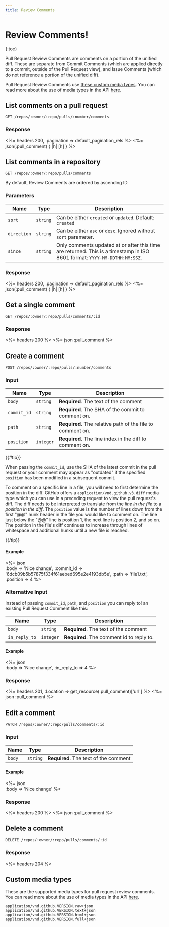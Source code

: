 ```yaml
---
title: Review Comments
---
```


# Review Comments!

{:toc}

Pull Request Review Comments are comments on a portion of the unified
diff.  These are separate from Commit Comments (which are applied
directly to a commit, outside of the Pull Request view), and Issue
Comments (which do not reference a portion of the unified diff).

Pull Request Review Comments use [these custom media
types](#custom-media-types). You can read more about the use of media types in the API
[here](/v3/media/).

## List comments on a pull request

    GET /repos/:owner/:repo/pulls/:number/comments

### Response

<%= headers 200, :pagination => default_pagination_rels %>
<%= json(:pull_comment) { |h| [h] } %>

## List comments in a repository

    GET /repos/:owner/:repo/pulls/comments

By default, Review Comments are ordered by ascending ID.

### Parameters

Name | Type | Description
-----|------|--------------
`sort`|`string` | Can be either `created` or `updated`. Default: `created`
`direction`|`string` | Can be either `asc` or `desc`. Ignored without `sort` parameter.
`since`|`string` | Only comments updated at or after this time are returned. This is a timestamp in ISO 8601 format: `YYYY-MM-DDTHH:MM:SSZ`.


### Response

<%= headers 200, :pagination => default_pagination_rels %>
<%= json(:pull_comment) { |h| [h] } %>

## Get a single comment

    GET /repos/:owner/:repo/pulls/comments/:id

### Response

<%= headers 200 %>
<%= json :pull_comment %>

## Create a comment

    POST /repos/:owner/:repo/pulls/:number/comments

### Input

Name | Type | Description
-----|------|--------------
`body`|`string` | **Required**. The text of the comment
`commit_id`|`string` | **Required**. The SHA of the commit to comment on.
`path`|`string` | **Required**. The relative path of the file to comment on.
`position`|`integer` | **Required**. The line index in the diff to comment on.

{{#tip}}

When passing the `commit_id`, use the SHA of the latest commit in the pull request or your comment may appear as "outdated" if the specified `position` has been modified in a subsequent commit.

To comment on a specific line in a file, you will need to first determine the position in the diff. GitHub offers a `application/vnd.github.v3.diff` media type which you can use in a preceding request to view the pull request's diff. The diff needs to be [interpreted](https://en.wikipedia.org/wiki/Diff_utility#Unified_format) to translate from the *line in the file* to a *position in the diff*. The `position` value is the number of lines down from the first "@@" hunk header in the file you would like to comment on. The line just below the "@@" line is position 1, the next line is position 2, and so on. The position in the file's diff continues to increase through lines of whitespace and additional hunks until a new file is reached.

{{/tip}}

#### Example

<%= json \
  :body      => 'Nice change',
  :commit_id => '6dcb09b5b57875f334f61aebed695e2e4193db5e',
  :path      => 'file1.txt',
  :position  => 4
%>

### Alternative Input

Instead of passing `commit_id`, `path`, and `position` you can reply to!
an existing Pull Request Comment like this:

Name | Type | Description
-----|------|--------------
`body`|`string` | **Required**. The text of the comment
`in_reply_to`|`integer` | **Required**. The comment id to reply to.


#### Example

<%= json \
  :body        => 'Nice change',
  :in_reply_to => 4
%>

### Response

<%= headers 201, :Location => get_resource(:pull_comment)['url'] %>
<%= json :pull_comment %>

## Edit a comment

    PATCH /repos/:owner/:repo/pulls/comments/:id

### Input

Name | Type | Description
-----|------|--------------
`body`|`string` | **Required**. The text of the comment


#### Example

<%= json \
  :body => 'Nice change'
%>

### Response

<%= headers 200 %>
<%= json :pull_comment %>

## Delete a comment

    DELETE /repos/:owner/:repo/pulls/comments/:id

### Response

<%= headers 204 %>

## Custom media types

These are the supported media types for pull request review comments. You can
read more about the use of media types in the API [here](/v3/media/).

    application/vnd.github.VERSION.raw+json
    application/vnd.github.VERSION.text+json
    application/vnd.github.VERSION.html+json
    application/vnd.github.VERSION.full+json
